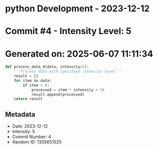 ﻿# python Development - 2023-12-12
# Commit #4 - Intensity Level: 5
# Generated on: 2025-06-07 11:11:34
```python
def process_data_4(data, intensity=5):
    '''Process data with specified intensity level'''
    result = []
    for item in data:
        if item > 0:
            processed = item * intensity + 58
            result.append(processed)
    return result
```
## Metadata
- Date: 2023-12-12
- Intensity: 5
- Commit Number: 4
- Random ID: 1305651525
